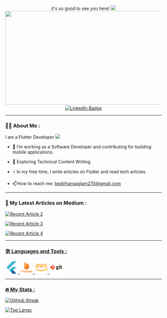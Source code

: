 <div id="header" align="center">
  it's so good to see you here!
  <img src="https://media.giphy.com/media/hvRJCLFzcasrR4ia7z/giphy.gif" width="30px"/>
</div>
<div align="center">
  <img src="https://media.giphy.com/media/dWesBcTLavkZuG35MI/giphy.gif" width="600" height="300"/>
</div>
<div id="badges" align="center">
  <a href="https://www.linkedin.com/in/bedirhanssaglam/">
    <img src="https://img.shields.io/badge/LinkedIn-blue?style=for-the-badge&logo=linkedin&logoColor=white" alt="LinkedIn Badge"/>
  </a>
</div>

---

### :woman_technologist: About Me :
I am a Flutter Developer <img src="https://media.giphy.com/media/WUlplcMpOCEmTGBtBW/giphy.gif" width="30">
- :telescope: I’m working as a Software Developer and contributing for building mobile applications.

- :seedling: Exploring Technical Content Writing.

- :zap: In my free time, I write articles on Flutter and read tech articles.

- :mailbox:How to reach me: bedirhansaglam270@gmail.com

---

### :book: My Latest Articles on Medium :

<a target="_blank" href="https://github-readme-medium-recent-article.vercel.app/medium/@bedirhanssaglam/2"><img src="https://github-readme-medium-recent-article.vercel.app/medium/@bedirhanssaglam/2" alt="Recent Article 2"> 
  
<a target="_blank" href="https://github-readme-medium-recent-article.vercel.app/medium/@bedirhanssaglam/3"><img src="https://github-readme-medium-recent-article.vercel.app/medium/@bedirhanssaglam/3" alt="Recent Article 3">   
  
<a target="_blank" href="https://github-readme-medium-recent-article.vercel.app/medium/@bedirhanssaglam/4"><img src="https://github-readme-medium-recent-article.vercel.app/medium/@bedirhanssaglam/4" alt="Recent Article 4"> 

---

### :hammer_and_wrench: Languages and Tools :
<div>
  <img src="https://github.com/devicons/devicon/blob/master/icons/flutter/flutter-original.svg" title="Flutter" alt="Flutter" width="40" height="40"/>&nbsp;
  <img src="https://github.com/devicons/devicon/blob/master/icons/firebase/firebase-plain-wordmark.svg" title="Firebase" alt="Firebase" width="40" height="40"/>&nbsp;
  <img src="https://github.com/devicons/devicon/blob/master/icons/amazonwebservices/amazonwebservices-plain-wordmark.svg" title="AWS" alt="AWS" width="40" height="40"/>&nbsp;
  <img src="https://github.com/devicons/devicon/blob/master/icons/git/git-original-wordmark.svg" title="Git" **alt="Git" width="40" height="40"/>
</div>

---

### :fire: My Stats :

[![GitHub Streak](http://github-readme-streak-stats.herokuapp.com?user=bedirhanssaglam&theme=dark&background=000000)](https://git.io/streak-stats)

[![Top Langs](https://github-readme-stats.vercel.app/api/top-langs/?username=bedirhanssaglam&layout=compact&theme=vision-friendly-dark)](https://github.com/anuraghazra/github-readme-stats)
